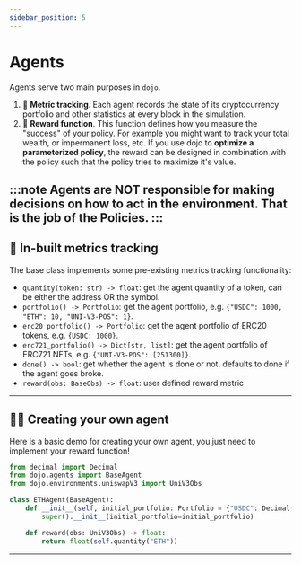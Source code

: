 ```yaml
---
sidebar_position: 5
---
```


# Agents

Agents serve two main purposes in `dojo`.

1. 🎥 **Metric tracking**. Each agent records the state of its cryptocurrency portfolio and other statistics at every block in the simulation.
2. 🥇 **Reward function**. This function defines how you measure the "success" of your policy. For example you might want to track your total wealth, or impermanent loss, etc. If you use dojo to **optimize a parameterized policy**, the reward can be designed in combination with the policy such that the policy tries to maximize it's value.


:::note
Agents are NOT responsible for making decisions on how to act in the environment. That is the job of the Policies.
:::
---
## 🎥 In-built metrics tracking

The base class implements some pre-existing metrics tracking functionality:
- `quantity(token: str) -> float`: get the agent quantity of a token, can be either the address OR the symbol.
- `portfolio() -> Portfolio`: get the agent portfolio, e.g. `{"USDC": 1000, "ETH": 10, "UNI-V3-POS": 1}`.
- `erc20_portfolio() -> Portfolio`: get the agent portfolio of ERC20 tokens, e.g. `{USDC: 1000}`.
- `erc721_portfolio() -> Dict[str, list]`: get the agent portfolio of ERC721 NFTs, e.g. `{"UNI-V3-POS": [251300]}`.
- `done() -> bool`: get whether the agent is done or not, defaults to done if the agent goes broke.
- `reward(obs: BaseObs) -> float`: user defined reward metric
---
## 🧑‍💻 Creating your own agent

Here is a basic demo for creating your own agent, you just need to implement your reward function!
```python
from decimal import Decimal
from dojo.agents import BaseAgent
from dojo.environments.uniswapV3 import UniV3Obs

class ETHAgent(BaseAgent):
    def __init__(self, initial_portfolio: Portfolio = {"USDC": Decimal(10_000)}) -> None:
        super().__init__(initial_portfolio=initial_portfolio)

    def reward(obs: UniV3Obs) -> float:
        return float(self.quantity("ETH"))
```

---